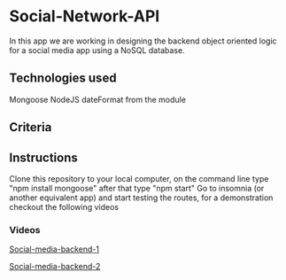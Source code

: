 # Social-Network-API

In this app we are working in designing the backend object oriented logic for a social media app using a NoSQL database. 

## Technologies used

Mongoose 
NodeJS
dateFormat from the module 

## Criteria 



## Instructions

Clone this repository to your local computer, on the command line type "npm install mongoose" after that type "npm start" Go to insomnia (or another equivalent app) and start testing the routes, for a demonstration checkout the following videos 

### Videos 

[Social-media-backend-1](https://drive.google.com/file/d/1REtlN6WDIbk63mQzUY4zrZv1s-ZZU7lb/view)

[Social-media-backend-2](https://drive.google.com/file/d/1c38IJEH8cm0f3zg4610ftwbVvb2QtW2g/view)

